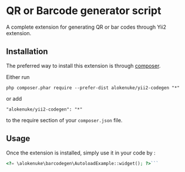 QR or Barcode generator script
==============================
A complete extension for generating QR or bar codes through Yii2 extension.

Installation
------------

The preferred way to install this extension is through [composer](http://getcomposer.org/download/).

Either run

```
php composer.phar require --prefer-dist alokenuke/yii2-codegen "*"
```

or add

```
"alokenuke/yii2-codegen": "*"
```

to the require section of your `composer.json` file.


Usage
-----

Once the extension is installed, simply use it in your code by  :

```php
<?= \alokenuke\barcodegen\AutoloadExample::widget(); ?>```
